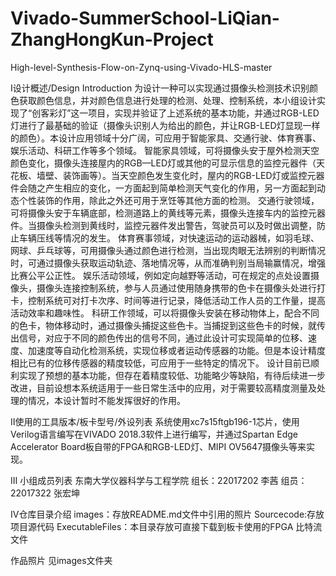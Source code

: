 # Vivado-SummerSchool-LiQian-ZhangHongKun-Project
High-level-Synthesis-Flow-on-Zynq-using-Vivado-HLS-master

Ⅰ设计概述/Design Introduction
    为设计一种可以实现通过摄像头检测技术识别颜色获取颜色信息，并对颜色信息进行处理的检测、处理、控制系统，本小组设计实现了“创客彩灯”这一项目，实现并验证了上述系统的基本功能，并通过RGB-LED灯进行了最基础的验证（摄像头识别人为给出的颜色，并让RGB-LED灯显现一样的颜色）。本设计应用领域十分广阔，可应用于智能家具、交通行驶、体育赛事、娱乐活动、科研工作等多个领域。
	  智能家具领域，可将摄像头安于屋外检测天空颜色变化，摄像头连接屋内的RGB—LED灯或其他的可显示信息的监控元器件（天花板、墙壁、装饰画等）。当天空颜色发生变化时，屋内的RGB-LED灯或监控元器件会随之产生相应的变化，一方面起到简单检测天气变化的作用，另一方面起到动态个性装饰的作用，除此之外还可用于烹饪等其他方面的检测。
	  交通行驶领域，可将摄像头安于车辆底部，检测道路上的黄线等元素，摄像头连接车内的监控元器件。当摄像头检测到黄线时，监控元器件发出警告，驾驶员可以及时做出调整，防止车辆压线等情况的发生。
	  体育赛事领域，对快速运动的运动器械，如羽毛球、网球、乒乓球等，可用摄像头通过颜色进行检测，当出现肉眼无法辨别的判断情况时，可通过摄像头获取运动轨迹、落地情况等，从而准确判别当局输赢情况，增强比赛公平公正性。
	  娱乐活动领域，例如定向越野等活动，可在规定的点处设置摄像头，摄像头连接控制系统，参与人员通过使用随身携带的色卡在摄像头处进行打卡，控制系统可对打卡次序、时间等进行记录，降低活动工作人员的工作量，提高活动效率和趣味性。
	  科研工作领域，可以将摄像头安装在移动物体上，配合不同的色卡，物体移动时，通过摄像头捕捉这些色卡。当捕捉到这些色卡的时候，就传出信号，对应于不同的颜色传出的信号不同，通过此设计可实现简单的位移、速度、加速度等自动化检测系统，实现位移或者运动传感器的功能。但是本设计精度相比已有的位移传感器的精度较低，可应用于一些特定的情况下。
	  设计目前已顺利实现了预想的基本功能，但存在着精度较低、功能略少等缺陷，有待后续进一步改进，目前设想本系统适用于一些日常生活中的应用，对于需要较高精度测量及处理的情况，本设计暂时不能发挥很好的作用。

Ⅱ使用的工具版本/板卡型号/外设列表
    系统使用xc7s15ftgb196-1芯片，使用Verilog语言编写在VIVADO 2018.3软件上进行编写，并通过Spartan Edge Accelerator Board板自带的FPGA和RGB-LED灯、MIPI OV5647摄像头等来实现。
    
Ⅲ 小组成员列表
    东南大学仪器科学与工程学院
    组长：22017202 李茜
    组员：22017322 张宏坤

Ⅳ仓库目录介绍
	images：存放README.md文件中引用的照片
	Sourcecode:存放项⽬源代码
	ExecutableFiles：本⽬录存放可直接下载到板卡使⽤的FPGA 比特流文件

作品照片
	见images文件夹
